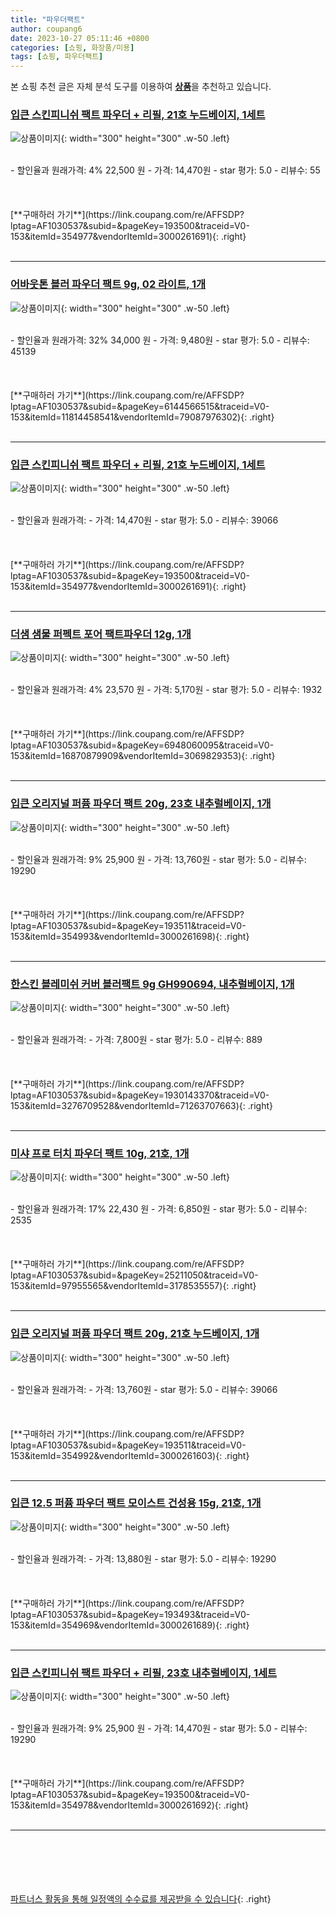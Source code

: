```yaml
---
title: "파우더팩트"
author: coupang6
date: 2023-10-27 05:11:46 +0800
categories: [쇼핑, 화장품/미용]
tags: [쇼핑, 파우더팩트]
---
```


본 쇼핑 추천 글은 자체 분석 도구를 이용하여 [**상품**](https://link.coupang.com/a/bao1ui)을 추천하고 있습니다.

### [입큰 스킨피니쉬 팩트 파우더 + 리필, 21호 누드베이지, 1세트](https://link.coupang.com/re/AFFSDP?lptag=AF1030537&subid=&pageKey=193500&traceid=V0-153&itemId=354977&vendorItemId=3000261691)

![상품이미지](https://thumbnail8.coupangcdn.com/thumbnails/remote/230x230ex/image/retail/images/1117214509044380-9f21be87-666f-4633-950f-5f71e894fef6.jpg){: width="300" height="300" .w-50 .left}


<br>
- 할인율과 원래가격: 4%  22,500   원
- 가격: 14,470원
- star 평가: 5.0
- 리뷰수: 55
<br>
<br>
<br>
<br>
[**구매하러 가기**](https://link.coupang.com/re/AFFSDP?lptag=AF1030537&subid=&pageKey=193500&traceid=V0-153&itemId=354977&vendorItemId=3000261691){: .right}
<br>
<br>

---

### [어바웃톤 블러 파우더 팩트 9g, 02 라이트, 1개](https://link.coupang.com/re/AFFSDP?lptag=AF1030537&subid=&pageKey=6144566515&traceid=V0-153&itemId=11814458541&vendorItemId=79087976302)

![상품이미지](https://thumbnail8.coupangcdn.com/thumbnails/remote/230x230ex/image/retail/images/5887427338724634-c0dd8e79-0352-4d69-9596-00f696f685a3.jpg){: width="300" height="300" .w-50 .left}


<br>
- 할인율과 원래가격: 32%  34,000   원
- 가격: 9,480원
- star 평가: 5.0
- 리뷰수: 45139
<br>
<br>
<br>
<br>
[**구매하러 가기**](https://link.coupang.com/re/AFFSDP?lptag=AF1030537&subid=&pageKey=6144566515&traceid=V0-153&itemId=11814458541&vendorItemId=79087976302){: .right}
<br>
<br>

---

### [입큰 스킨피니쉬 팩트 파우더 + 리필, 21호 누드베이지, 1세트](https://link.coupang.com/re/AFFSDP?lptag=AF1030537&subid=&pageKey=193500&traceid=V0-153&itemId=354977&vendorItemId=3000261691)

![상품이미지](https://thumbnail8.coupangcdn.com/thumbnails/remote/230x230ex/image/retail/images/1117214509044380-9f21be87-666f-4633-950f-5f71e894fef6.jpg){: width="300" height="300" .w-50 .left}


<br>
- 할인율과 원래가격: 
- 가격: 14,470원
- star 평가: 5.0
- 리뷰수: 39066
<br>
<br>
<br>
<br>
[**구매하러 가기**](https://link.coupang.com/re/AFFSDP?lptag=AF1030537&subid=&pageKey=193500&traceid=V0-153&itemId=354977&vendorItemId=3000261691){: .right}
<br>
<br>

---

### [더샘 샘물 퍼펙트 포어 팩트파우더 12g, 1개](https://link.coupang.com/re/AFFSDP?lptag=AF1030537&subid=&pageKey=6948060095&traceid=V0-153&itemId=16870879909&vendorItemId=3069829353)

![상품이미지](https://thumbnail6.coupangcdn.com/thumbnails/remote/230x230ex/image/retail/images/1922498905724162-3c57bc39-f6b6-471f-bb19-3b7c9505f96b.jpg){: width="300" height="300" .w-50 .left}


<br>
- 할인율과 원래가격: 4%  23,570   원
- 가격: 5,170원
- star 평가: 5.0
- 리뷰수: 1932
<br>
<br>
<br>
<br>
[**구매하러 가기**](https://link.coupang.com/re/AFFSDP?lptag=AF1030537&subid=&pageKey=6948060095&traceid=V0-153&itemId=16870879909&vendorItemId=3069829353){: .right}
<br>
<br>

---

### [입큰 오리지널 퍼퓸 파우더 팩트 20g, 23호 내추럴베이지, 1개](https://link.coupang.com/re/AFFSDP?lptag=AF1030537&subid=&pageKey=193511&traceid=V0-153&itemId=354993&vendorItemId=3000261698)

![상품이미지](https://thumbnail6.coupangcdn.com/thumbnails/remote/230x230ex/image/retail/images/1857234147379134-6a8a4e64-f128-4a95-8195-e033ad8723b7.jpg){: width="300" height="300" .w-50 .left}


<br>
- 할인율과 원래가격: 9%  25,900   원
- 가격: 13,760원
- star 평가: 5.0
- 리뷰수: 19290
<br>
<br>
<br>
<br>
[**구매하러 가기**](https://link.coupang.com/re/AFFSDP?lptag=AF1030537&subid=&pageKey=193511&traceid=V0-153&itemId=354993&vendorItemId=3000261698){: .right}
<br>
<br>

---

### [한스킨 블레미쉬 커버 블러팩트 9g GH990694, 내추럴베이지, 1개](https://link.coupang.com/re/AFFSDP?lptag=AF1030537&subid=&pageKey=1930143370&traceid=V0-153&itemId=3276709528&vendorItemId=71263707663)

![상품이미지](https://thumbnail8.coupangcdn.com/thumbnails/remote/230x230ex/image/retail/images/1829440684000906-da899b1a-ec57-49c5-a6d6-6278b69da850.jpg){: width="300" height="300" .w-50 .left}


<br>
- 할인율과 원래가격: 
- 가격: 7,800원
- star 평가: 5.0
- 리뷰수: 889
<br>
<br>
<br>
<br>
[**구매하러 가기**](https://link.coupang.com/re/AFFSDP?lptag=AF1030537&subid=&pageKey=1930143370&traceid=V0-153&itemId=3276709528&vendorItemId=71263707663){: .right}
<br>
<br>

---

### [미샤 프로 터치 파우더 팩트 10g, 21호, 1개](https://link.coupang.com/re/AFFSDP?lptag=AF1030537&subid=&pageKey=25211050&traceid=V0-153&itemId=97955565&vendorItemId=3178535557)

![상품이미지](https://thumbnail6.coupangcdn.com/thumbnails/remote/230x230ex/image/retail/images/6189647149842-574c625e-62d8-4947-a175-bd11b9d2d437.jpg){: width="300" height="300" .w-50 .left}


<br>
- 할인율과 원래가격: 17%  22,430   원
- 가격: 6,850원
- star 평가: 5.0
- 리뷰수: 2535
<br>
<br>
<br>
<br>
[**구매하러 가기**](https://link.coupang.com/re/AFFSDP?lptag=AF1030537&subid=&pageKey=25211050&traceid=V0-153&itemId=97955565&vendorItemId=3178535557){: .right}
<br>
<br>

---

### [입큰 오리지널 퍼퓸 파우더 팩트 20g, 21호 누드베이지, 1개](https://link.coupang.com/re/AFFSDP?lptag=AF1030537&subid=&pageKey=193511&traceid=V0-153&itemId=354992&vendorItemId=3000261603)

![상품이미지](https://thumbnail9.coupangcdn.com/thumbnails/remote/230x230ex/image/retail/images/1607636310709163-cee80118-8b28-45d3-ba89-0f21cc869b88.jpg){: width="300" height="300" .w-50 .left}


<br>
- 할인율과 원래가격: 
- 가격: 13,760원
- star 평가: 5.0
- 리뷰수: 39066
<br>
<br>
<br>
<br>
[**구매하러 가기**](https://link.coupang.com/re/AFFSDP?lptag=AF1030537&subid=&pageKey=193511&traceid=V0-153&itemId=354992&vendorItemId=3000261603){: .right}
<br>
<br>

---

### [입큰 12.5 퍼퓸 파우더 팩트 모이스트 건성용 15g, 21호, 1개](https://link.coupang.com/re/AFFSDP?lptag=AF1030537&subid=&pageKey=193493&traceid=V0-153&itemId=354969&vendorItemId=3000261689)

![상품이미지](https://thumbnail10.coupangcdn.com/thumbnails/remote/230x230ex/image/retail/images/1855293369208805-b63e2d20-cfaf-4814-9502-d1dab3cc1a02.jpg){: width="300" height="300" .w-50 .left}


<br>
- 할인율과 원래가격: 
- 가격: 13,880원
- star 평가: 5.0
- 리뷰수: 19290
<br>
<br>
<br>
<br>
[**구매하러 가기**](https://link.coupang.com/re/AFFSDP?lptag=AF1030537&subid=&pageKey=193493&traceid=V0-153&itemId=354969&vendorItemId=3000261689){: .right}
<br>
<br>

---

### [입큰 스킨피니쉬 팩트 파우더 + 리필, 23호 내추럴베이지, 1세트](https://link.coupang.com/re/AFFSDP?lptag=AF1030537&subid=&pageKey=193500&traceid=V0-153&itemId=354978&vendorItemId=3000261692)

![상품이미지](https://thumbnail10.coupangcdn.com/thumbnails/remote/230x230ex/image/retail/images/1117096671693707-eb56cd61-a9ca-4605-923f-8c93424166f9.jpg){: width="300" height="300" .w-50 .left}


<br>
- 할인율과 원래가격: 9%  25,900   원
- 가격: 14,470원
- star 평가: 5.0
- 리뷰수: 19290
<br>
<br>
<br>
<br>
[**구매하러 가기**](https://link.coupang.com/re/AFFSDP?lptag=AF1030537&subid=&pageKey=193500&traceid=V0-153&itemId=354978&vendorItemId=3000261692){: .right}
<br>
<br>

---
<br><br><br><br><br> [파트너스 활동을 통해 일정액의 수수료를 제공받을 수 있습니다](https://link.coupang.com/a/bao1ui){: .right}